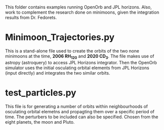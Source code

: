 This folder contains examples running OpenOrb and JPL horizons. Also, work to complement the research done on minimoons, 
given the integration results from Dr. Fedorets.


# Minimoon_Trajectories.py

This is a stand-alone file used to create the orbits of the two none minimoons at the time, **2006 RH<sub>120</sub>**
and **2020 CD<sub>3</sub>**. The file makes use of astropy (astroquery) to access JPL Horizons integrator. 
Then the OpenOrb simulator uses the initial osculating orbital elements from JPL Horizons (input directly) and 
integrates the two similar orbits.

# test_particles.py

This file is for generating a number of orbits within neighbourhoods of osculating orbital elemetns and propagting them
over a specific period of time. The perturbers to be included can also be specified. Chosen from the eight planets,
the moon and Pluto.